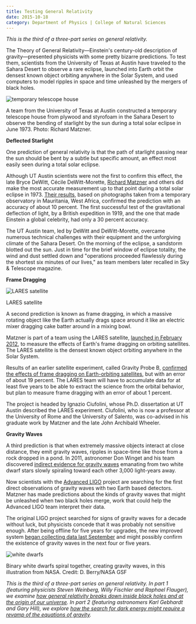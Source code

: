 ```yaml
--- 
title: Testing General Relativity
date: 2015-10-18
category: Department of Physics | College of Natural Sciences
---
```


_This is the third of a three-part series on general relativity._

The Theory of General Relativity—Einstein's century-old description of gravity—presented physicists with some pretty bizarre predictions. To test them, scientists from the University of Texas at Austin have traveled to the Sahara Desert to observe a rare eclipse, launched into Earth orbit the densest known object orbiting anywhere in the Solar System, and used computers to model ripples in space and time unleashed by the mergers of black holes.

![temporary telescope house](http://research.utexas.edu/showcase/assets/js/fileman/Uploads/temporary_telescope_house.jpg)

A team from the University of Texas at Austin constructed a temporary telescope house from plywood and styrofoam in the Sahara Desert to observe the bending of starlight by the sun during a total solar eclipse in June 1973. Photo: Richard Matzner.

**Deflected Starlight**

One prediction of general relativity is that the path of starlight passing near the sun should be bent by a subtle but specific amount, an effect most easily seen during a total solar eclipse.

Although UT Austin scientists were not the first to confirm this effect, the late Bryce DeWitt, Cécile DeWitt-Morette, [Richard Matzner](https://cns.utexas.edu/component/cobalt/item/18-physics/449-matzner-richard-a?Itemid=830) and others did make the most accurate measurement up to that point during a total solar eclipse in 1973. [Their results](http://articles.adsabs.harvard.edu/cgi-bin/nph-iarticle_query?1976AJ.....81..452B&defaultprint=YES&page_ind=0&filetype=.pdf), based on photographs taken from a temporary observatory in Mauritania, West Africa, confirmed the prediction with an accuracy of about 10 percent. The first successful test of the gravitational deflection of light, by a British expedition in 1919, and the one that made Einstein a global celebrity, had only a 30 percent accuracy.

The UT Austin team, led by DeWitt and DeWitt-Morette, overcame numerous technical challenges with their equipment and the unforgiving climate of the Sahara Desert. On the morning of the eclipse, a sandstorm blotted out the sun. Just in time for the brief window of eclipse totality, the wind and dust settled down and "operations proceeded flawlessly during the shortest six minutes of our lives," as team members later recalled in Sky & Telescope magazine. 

**Frame Dragging**

![LARES satellite](http://research.utexas.edu/showcase/assets/js/fileman/Uploads/LARES_satellite.jpg)

LARES satellite

A second prediction is known as frame dragging, in which a massive rotating object like the Earth actually drags space around it like an electric mixer dragging cake batter around in a mixing bowl. 

Matzner is part of a team using the LARES satellite, [launched in February 2012](https://cns.utexas.edu/news/matzner-lares), to measure the effects of Earth's frame dragging on orbiting satellites. The LARES satellite is the densest known object orbiting anywhere in the Solar System.

Results of an earlier satellite experiment, called Gravity Probe B, [confirmed the effects of frame dragging on Earth-orbiting satellites](https://en.wikipedia.org/wiki/Gravity_Probe_B), but with an error of about 19 percent. The LARES team will have to accumulate data for at least five years to be able to extract the science from the orbital behavior, but plan to measure frame dragging with an error of about 1 percent.

The project is headed by Ignazio Ciufolini, whose Ph.D. dissertation at UT Austin described the LARES experiment. Ciufolini, who is now a professor at the University of Rome and the University of Salento, was co-advised in his graduate work by Matzner and the late John Archibald Wheeler.

**Gravity Waves**

A third prediction is that when extremely massive objects interact at close distance, they emit gravity waves, ripples in space-time like those from a rock dropped in a pond. In 2011, astronomer Don Winget and his team discovered [indirect evidence for gravity waves](https://cns.utexas.edu/news/astronomers-test-einstein-in-a-new-regime-using-pair-of-burnt-out-stars) emanating from two white dwarf stars slowly spiraling toward each other 3,000 light-years away.

Now scientists with the [Advanced LIGO](https://www.advancedligo.mit.edu/) project are searching for the first direct observations of gravity waves with two Earth based detectors. Matzner has made predictions about the kinds of gravity waves that might be unleashed when two black holes merge, work that could help the Advanced LIGO team interpret their data.

The original LIGO project searched for signs of gravity waves for a decade without luck, but physicists concede that it was probably not sensitive enough. After being offline for five years for upgrades, the new improved system [began collecting data last September](http://www.bbc.com/news/science-environment-34298363) and might possibly confirm the existence of gravity waves in the next four or five years.

![white dwarfs](http://research.utexas.edu/showcase/assets/js/fileman/Uploads/white_dwarfs.jpg)

Binary white dwarfs spiral together, creating gravity waves, in this illustration from NASA. Credit: D. Berry/NASA GSF

_This is the third of a three-part series on general relativity. In part 1 (featuring physicists Steven Weinberg, Willy Fischler and Raphael Flauger), we examine [how general relativity breaks down inside black holes and at the origin of our universe](https://cns.utexas.edu/news/can-general-relativity-at-100-withstand-some-holes). In part 2 (featuring astronomers Karl Gebhardt and Gary Hill), we explore [how the search for dark energy might require a revamp of the equations of gravity](https://cns.utexas.edu/news/the-race-for-dark-energy)._